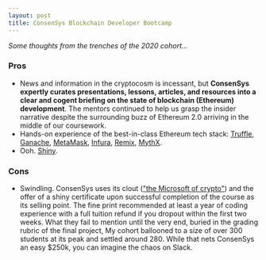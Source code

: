 ```yaml
---
layout: post
title: ConsenSys Blockchain Developer Bootcamp
---
```


*Some thoughts from the trenches of the 2020 cohort...*

### Pros
- News and information in the cryptocosm is incessant, but **ConsenSys expertly curates presentations, lessons, articles, and resources into a clear and cogent briefing on the state of blockchain (Ethereum) development**. The mentors continued to help us grasp the insider narrative despite the surrounding buzz of Ethereum 2.0 arriving in the middle of our coursework.
- Hands-on experience of the best-in-class Ethereum tech stack: [Truffle](https://www.trufflesuite.com/truffle), [Ganache](https://www.trufflesuite.com/ganache), [MetaMask](https://metamask.io/), [Infura](https://infura.io/), [Remix](https://remix.ethereum.org/#optimize=false&runs=200&evmVersion=null), [MythX](https://mythx.io/).
- Ooh. [Shiny](https://courses.consensys.net/certificates/w9trgfa8fa).

### Cons
- Swindling. ConsenSys uses its clout (["the Microsoft of crypto"](https://www.reddit.com/r/ethereum/comments/b45zov/consensys_academys_developer_bootcamp_is_back/ej4mimo?utm_source=share&utm_medium=web2x&context=3)) and the offer of a shiny certificate upon successful completion of the course as its selling point. The fine print recommended at least a year of coding experience with a full tuition refund if you dropout within the first two weeks. What they fail to mention until the very end, buried in the grading rubric of the final project, My cohort ballooned to a size of over 300 students at its peak and settled around 280. While that nets ConsenSys an easy $250k, you can imagine the chaos on Slack.
